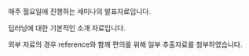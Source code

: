 매주 월요일에 진행하는 세미나의 발표자료입니다. 

딥러닝에 대한 기본적인 소개 자료입니다.

외부 자료의 경우 reference와 함께 편의를 위해 일부 추출자료를 첨부하였습니다.


